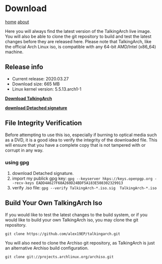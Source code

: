 # Download

[home](/index.md)  [about](/about.md)

Here you will always find the latest version of the TalkingArch live image. You will also be able to clone the git repository to build and test the latest changes before they are released here.
Please note that TalkingArch, like the official Arch Linux iso, is compatible with any 64-bit AMD/Intel (x86_64) machine.

## Release info

* Current release: 2020.03.27
* Download size: 665 MB
* Linux kernel version: 5.5.13.arch1-1

**[Download TalkingArch](https://github.com/alex19EP/talking-arch/releases/download/v5.1/TalkingArch-2020.03.27-x86_64.iso)**

**[download Detached signature](https://github.com/alex19EP/talking-arch/releases/download/v5.1/TalkingArch-2020.03.27-x86_64.iso.sig)**

## File Integrity Verification

Before attempting to use this iso, especially if burning to optical media such as a DVD, it is a good idea to verify the integrity of the downloaded file. This will ensure that you have a complete copy that is not tampered with or corrupt in any way.

### using gpg

1. download Detached signature.
2. import my publick gpg key: `gpg --keyserver hkps://keys.openpgp.org --recv-keys EADD4A627F68A260D24BDF5A183E508302329913`
3. verify .iso file: `gpg --verify TalkingArch-*.iso.sig  TalkingArch-*.iso`

## Build Your Own TalkingArch Iso

If you would like to test the latest changes to the build system, or if you would like to build your own TalkingArch iso, you may clone the git repository.

```shell
git clone https://github.com/alex19EP/talkingarch.git
```

You will also need to clone the Archiso git repository, as TalkingArch is just an alternative Archiso build configuration.

```shell
git clone git://projects.archlinux.org/archiso.git
```
